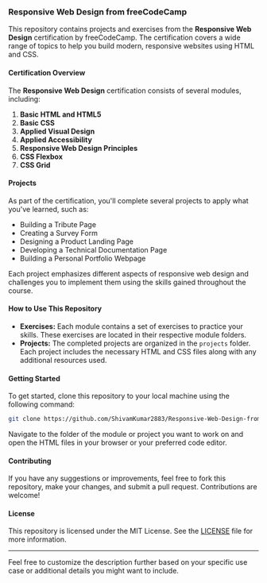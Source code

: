 ### Responsive Web Design from freeCodeCamp

This repository contains projects and exercises from the **Responsive Web Design** certification by freeCodeCamp. The certification covers a wide range of topics to help you build modern, responsive websites using HTML and CSS.

#### Certification Overview

The **Responsive Web Design** certification consists of several modules, including:

1. **Basic HTML and HTML5**
2. **Basic CSS**
3. **Applied Visual Design**
4. **Applied Accessibility**
5. **Responsive Web Design Principles**
6. **CSS Flexbox**
7. **CSS Grid**

#### Projects

As part of the certification, you'll complete several projects to apply what you've learned, such as:

- Building a Tribute Page
- Creating a Survey Form
- Designing a Product Landing Page
- Developing a Technical Documentation Page
- Building a Personal Portfolio Webpage

Each project emphasizes different aspects of responsive web design and challenges you to implement them using the skills gained throughout the course.

#### How to Use This Repository

- **Exercises:** Each module contains a set of exercises to practice your skills. These exercises are located in their respective module folders.
- **Projects:** The completed projects are organized in the `projects` folder. Each project includes the necessary HTML and CSS files along with any additional resources used.

#### Getting Started

To get started, clone this repository to your local machine using the following command:

```bash
git clone https://github.com/ShivamKumar2883/Responsive-Web-Design-from-freeCodeCamp.git
```

Navigate to the folder of the module or project you want to work on and open the HTML files in your browser or your preferred code editor.

#### Contributing

If you have any suggestions or improvements, feel free to fork this repository, make your changes, and submit a pull request. Contributions are welcome!

#### License

This repository is licensed under the MIT License. See the [LICENSE](LICENSE) file for more information.

---

Feel free to customize the description further based on your specific use case or additional details you might want to include.

